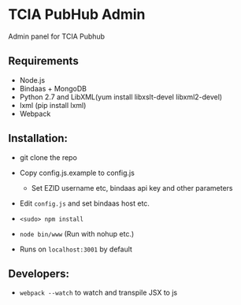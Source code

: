 # TCIA PubHub Admin

Admin panel for TCIA Pubhub

## Requirements

* Node.js
* Bindaas + MongoDB
* Python 2.7 and LibXML(yum install libxslt-devel libxml2-devel)
* lxml (pip install lxml)
* Webpack

## Installation:


* git clone the repo
* Copy config.js.example to config.js
  * Set EZID username etc, bindaas api key and other parameters

* Edit `config.js` and set bindaas host etc.

* `<sudo> npm install`
* `node bin/www` (Run with nohup etc.)
* Runs on `localhost:3001` by default

## Developers:

* `webpack --watch` to watch and transpile JSX to js

